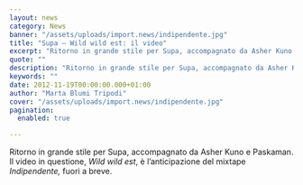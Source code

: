 ```yaml
---
layout: news
category: News
banner: "/assets/uploads/import.news/indipendente.jpg"
title: "Supa – Wild wild est: il video"
excerpt: "Ritorno in grande stile per Supa, accompagnato da Asher Kuno e Paskaman. Il video in questione, Wild wild est, è l’anticipazione del mixtape Indipendente, fuori a breve"
quote: ""
description: "Ritorno in grande stile per Supa, accompagnato da Asher Kuno e Paskaman. Il video in questione, Wild wild est, è l’anticipazione del mixtape Indipendente, fuori a breve"
keywords: ""
date: 2012-11-19T00:00:00.000+01:00
author: "Marta Blumi Tripodi"
cover: "/assets/uploads/import.news/indipendente.jpg"
pagination:
  enabled: true

---
```


Ritorno in grande stile per Supa, accompagnato da Asher Kuno e Paskaman. Il video in questione, _Wild wild est_, è l’anticipazione del mixtape _Indipendente,_ fuori a breve.  